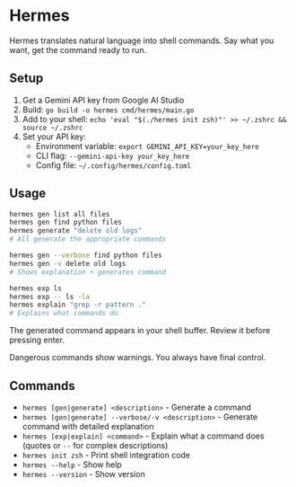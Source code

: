 # Hermes

Hermes translates natural language into shell commands. Say what you want, get the command ready to run.

## Setup

1. Get a Gemini API key from Google AI Studio
2. Build: `go build -o hermes cmd/hermes/main.go`
3. Add to your shell: `echo 'eval "$(./hermes init zsh)"' >> ~/.zshrc && source ~/.zshrc`
4. Set your API key:
   - Environment variable: `export GEMINI_API_KEY=your_key_here`
   - CLI flag: `--gemini-api-key your_key_here`
   - Config file: `~/.config/hermes/config.toml`

## Usage

```bash
hermes gen list all files
hermes gen find python files
hermes generate "delete old logs"
# All generate the appropriate commands

hermes gen --verbose find python files
hermes gen -v delete old logs
# Shows explanation + generates command

hermes exp ls
hermes exp -- ls -la
hermes explain "grep -r pattern ."
# Explains what commands do
```

The generated command appears in your shell buffer. Review it before pressing enter.

Dangerous commands show warnings. You always have final control.

## Commands

- `hermes [gen|generate] <description>` - Generate a command
- `hermes [gen|generate] --verbose/-v <description>` - Generate command with detailed explanation
- `hermes [exp|explain] <command>` - Explain what a command does (quotes or `--` for complex descriptions)
- `hermes init zsh` - Print shell integration code
- `hermes --help` - Show help
- `hermes --version` - Show version
